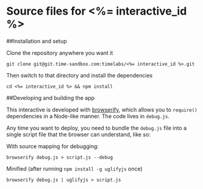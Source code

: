 Source files for <%= interactive_id %>
=====

##Installation and setup

Clone the repository anywhere you want it

	git clone git@git.time-sandbox.com:timelabs/<%= interactive_id %>.git

Then switch to that directory and install the dependencies

	cd <%= interactive_id %> && npm install

##Developing and building the app

This interactive is developed with [browserify](https://github.com/substack/node-browserify), which allows you to `require()` dependencies in a Node-like manner. The code lives in `debug.js`.

Any time you want to deploy, you need to bundle the `debug.js` file into a single script file that the browser can understand, like so:

With source mapping for debugging:

	browserify debug.js > script.js --debug

Minified (after running `npm install -g uglifyjs` once)

	browserify debug.js | uglifyjs > script.js